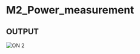 
# M2_Power_measurement


## OUTPUT

![ON 2](https://user-images.githubusercontent.com/101310082/164162938-368aac9c-846f-4df7-ad99-30e4b3b9e8a6.png)
